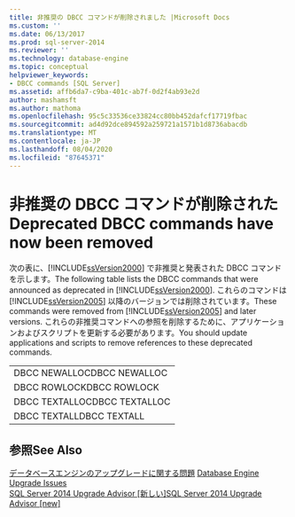 ```yaml
---
title: 非推奨の DBCC コマンドが削除されました |Microsoft Docs
ms.custom: ''
ms.date: 06/13/2017
ms.prod: sql-server-2014
ms.reviewer: ''
ms.technology: database-engine
ms.topic: conceptual
helpviewer_keywords:
- DBCC commands [SQL Server]
ms.assetid: affb6da7-c9ba-401c-ab7f-0d2f4ab93e2d
author: mashamsft
ms.author: mathoma
ms.openlocfilehash: 95c5c33536ce33824cc80bb452dafcf17719fbac
ms.sourcegitcommit: ad4d92dce894592a259721a1571b1d8736abacdb
ms.translationtype: MT
ms.contentlocale: ja-JP
ms.lasthandoff: 08/04/2020
ms.locfileid: "87645371"
---
```

# <a name="deprecated-dbcc-commands-have-now-been-removed"></a><span data-ttu-id="e3a8a-102">非推奨の DBCC コマンドが削除された</span><span class="sxs-lookup"><span data-stu-id="e3a8a-102">Deprecated DBCC commands have now been removed</span></span>
  <span data-ttu-id="e3a8a-103">次の表に、[!INCLUDE[ssVersion2000](../../includes/ssversion2000-md.md)] で非推奨と発表された DBCC コマンドを示します。</span><span class="sxs-lookup"><span data-stu-id="e3a8a-103">The following table lists the DBCC commands that were announced as deprecated in [!INCLUDE[ssVersion2000](../../includes/ssversion2000-md.md)].</span></span> <span data-ttu-id="e3a8a-104">これらのコマンドは [!INCLUDE[ssVersion2005](../../includes/ssversion2005-md.md)] 以降のバージョンでは削除されています。</span><span class="sxs-lookup"><span data-stu-id="e3a8a-104">These commands were removed from [!INCLUDE[ssVersion2005](../../includes/ssversion2005-md.md)] and later versions.</span></span> <span data-ttu-id="e3a8a-105">これらの非推奨コマンドへの参照を削除するために、アプリケーションおよびスクリプトを更新する必要があります。</span><span class="sxs-lookup"><span data-stu-id="e3a8a-105">You should update applications and scripts to remove references to these deprecated commands.</span></span>  
  
||  
|-|  
|<span data-ttu-id="e3a8a-106">DBCC NEWALLOC</span><span class="sxs-lookup"><span data-stu-id="e3a8a-106">DBCC NEWALLOC</span></span>|  
|<span data-ttu-id="e3a8a-107">DBCC ROWLOCK</span><span class="sxs-lookup"><span data-stu-id="e3a8a-107">DBCC ROWLOCK</span></span>|  
|<span data-ttu-id="e3a8a-108">DBCC TEXTALLOC</span><span class="sxs-lookup"><span data-stu-id="e3a8a-108">DBCC TEXTALLOC</span></span>|  
|<span data-ttu-id="e3a8a-109">DBCC TEXTALL</span><span class="sxs-lookup"><span data-stu-id="e3a8a-109">DBCC TEXTALL</span></span>|  
  
## <a name="see-also"></a><span data-ttu-id="e3a8a-110">参照</span><span class="sxs-lookup"><span data-stu-id="e3a8a-110">See Also</span></span>  
 <span data-ttu-id="e3a8a-111">[データベースエンジンのアップグレードに関する問題](../../../2014/sql-server/install/database-engine-upgrade-issues.md) </span><span class="sxs-lookup"><span data-stu-id="e3a8a-111">[Database Engine Upgrade Issues](../../../2014/sql-server/install/database-engine-upgrade-issues.md) </span></span>  
 [<span data-ttu-id="e3a8a-112">SQL Server 2014 Upgrade Advisor &#91;新しい&#93;</span><span class="sxs-lookup"><span data-stu-id="e3a8a-112">SQL Server 2014 Upgrade Advisor &#91;new&#93;</span></span>](sql-server-2014-upgrade-advisor.md)  
  
  
